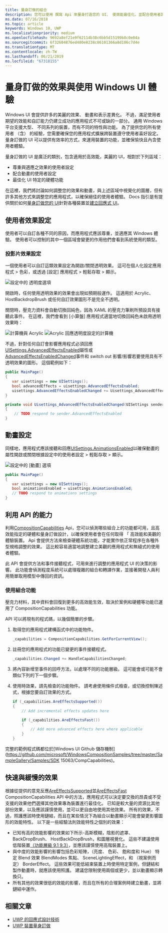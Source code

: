 ```yaml
---
title: 量身訂做的組合
description: 您可以使用 撰寫 Api 來量身打造您的 UI、 使效能最佳化，並配合使用者設定和裝置特性。
ms.date: 07/16/2018
ms.topic: article
keywords: Windows 10, UWP
ms.localizationpriority: medium
ms.openlocfilehash: 9692a8ef21e9f62114b38c6bb5d15199b8c0e04a
ms.sourcegitcommit: 6f32604876ed480e8238c86101366a8d106c7d4e
ms.translationtype: MT
ms.contentlocale: zh-TW
ms.lasthandoff: 06/21/2019
ms.locfileid: "67318155"
---
```

# <a name="tailoring-effects--experiences-using-windows-ui"></a>量身訂做的效果與使用 Windows UI 體驗

Windows UI 會提供許多的美麗的效果、 動畫和表示差異化。 不過，滿足使用者期望的效能和自訂能力仍建立成功的應用程式不可或缺的一部分。 通用 Windows 平台支援大型、 不同系列的裝置，而有不同的特性與功能。 為了提供您的所有使用者 （含） 的經驗，您需要確保您的應用程式擴展跨裝置遵守使用者喜好設定。 量身訂做的 UI 可以提供有效率的方式，來運用裝置的功能，並確保愉快且內含使用者體驗。

量身訂做的 UI 是廣泛的類別，包含適用於高效能，美麗的 UI，相對於下列區域：

- 尊重與適應之效果的使用者設定
- 配合動畫的使用者設定
- 最佳化 UI 特定的硬體功能

在這裡，我們將討論如何調整您的效果和動畫，與上述區域中視覺化的圖層，但有許多其他方式來調整您的應用程式，以確保絕佳的使用者體驗。 Docs 指引是有提供關於如何[量身訂做您的 UI](/windows/uwp/design/layout/screen-sizes-and-breakpoints-for-responsive-design)針對各種裝置並[建立回應式 UI](/windows/uwp/design/layout/responsive-design)。

## <a name="user-effects-settings"></a>使用者效果設定

使用者可以自訂各種不同的原因，而應用程式應該尊重，並適應其 Windows 體驗。 使用者可以控制的其中一個區域會變更的作用他們會看到系統使用的類型。

### <a name="transparency-effects-settings"></a>投影片效果設定

一個使用者可以自訂這類效果設定為開啟/關閉透明效果。 這可在個人化設定應用程式 > 色彩，或透過 [設定] 應用程式 > 輕鬆存取 > 顯示。

![設定中的 透明度選項](images/tailoring-transparency-setting.png)

開啟時，任何使用透明效果的效果會出現如預期般運作。 這適用於 Acrylic、 HostBackdropBrush 或任何自訂效果圖形不是完全不透明。

關閉時，壓克力資料會自動切換回純色，因為 XAML 的壓克力筆刷所預設具有接聽此事件。 在這裡，我們會看到 [小算盤] 應用程式適當地切換回純色未啟用透明效果時：

![計算機與 Acrylic](images/tailoring-acrylic.png)
![Acrylic 回應透明度設定的計算機](images/tailoring-acrylic-fallback.png)

不過，針對任何自訂會影響應用程式必須回應[UISettings.AdvancedEffectsEnabled](https://docs.microsoft.com/uwp/api/windows.ui.viewmanagement.uisettings.advancedeffectsenabledchanged)屬性或[AdvancedEffectsEnabledChanged](https://docs.microsoft.com/uwp/api/windows.ui.viewmanagement.uisettings.advancedeffectsenabledchanged)事件和 switch out 影響/影響若要使用具有不透明效果的圖形。 這個範例如下：

```cs
public MainPage()
{
   var uisettings = new UISettings();
   bool advancedEffects = uisettings.AdvancedEffectsEnabled;
   uisettings.AdvancedEffectsEnabledChanged += Uisettings_AdvancedEffectsEnabledChanged;
}

private void Uisettings_AdvancedEffectsEnabledChanged(UISettings sender, object args)
{
    // TODO respond to sender.AdvancedEffectsEnabled
}
```

## <a name="animations-settings"></a>動畫設定

同樣地，應用程式應該接聽和回應[UISettings.AnimationsEnabled](https://docs.microsoft.com/uwp/api/windows.ui.viewmanagement.uisettings.animationsenabled)以確保動畫的屬性開啟或關閉根據設定中的使用者設定 > 輕鬆存取 > 顯示。

![設定中的 [動畫] 選項](images/tailoring-animations-setting.png)

```cs
public MainPage()
{
   var uisettings = new UISettings();
   bool animationsEnabled = uisettings.AnimationsEnabled;
   // TODO respond to animations settings
}

```

## <a name="leveraging-the-capabilities-api"></a>利用 API 的能力

利用[CompositionCapabilities](/uwp/api/windows.ui.composition.compositioncapabilities) Api，您可以偵測哪些組合上的功能都可用，且高效能指定的硬體和量身訂做設計，以確保使用者會在任何取得 「 高效能和美觀的體驗裝置。 Api 會提供方法來檢查硬體系統功能，才能實作依正常程序在各種外型規格調整的效果。 這比較容易適當地調整建立美觀的應用程式和無縫式的使用者體驗。

此 API 會提供方法和事件接聽程式，可用來進行調整的應用程式 UI 的決策的影響。 此功能會偵測程度系統可以處理複雜的組合和轉譯作業，並接著開發人員利用簡單取用模型中傳回的資訊。

### <a name="using-composition-capabilities"></a>使用組合功能

壓克力材料，其中資料會回復到更多的高效能生效，取決於案例和硬體等功能已運用了 CompositionCapabilities 功能。

API 可以將現有的程式碼，以幾個簡單的步驟。

1. 取得您的應用程式建構函式中的功能物件。

    ```cs
    _capabilities = CompositionCapabilities.GetForCurrentView();
    ```

1. 註冊您的應用程式的功能已變更的事件接聽程式。

    ```cs
    _capabilities.Changed += HandleCapabilitiesChanged;
    ```

1. 將內容新增至事件的回呼方法，以處理不同的功能層級。 這可能會或可能不會類似下列的下一個步驟。
1. 使用時效果，請先檢查的功能物件。 請考慮使用條件式檢查，或切換控制陳述式，根據您要自訂效果的方式。

    ```cs
    if (_capabilities.AreEffectsSupported())
    {
        // Add incremental effects updates here

        if (_capabilities.AreEffectsFast())
        {
            // Add more advanced effects here where applicable
        }
    }
    ```

完整的範例程式碼都位於[Windows UI Github 儲存機制](https://github.com/microsoft/WindowsCompositionSamples/tree/master/SampleGallery/Samples/SDK 15063/CompCapabilities)。

## <a name="fast-vs-slow-effects"></a>快速與緩慢的效果

根據從提供的意見反應[AreEffectsSupported](/uwp/api/windows.ui.composition.compositioncapabilities.areeffectssupported)並[AreEffectsFast](/uwp/api/windows.ui.composition.compositioncapabilities.areeffectsfast) CompositionCapabilities API 中的方法，應用程式可以決定要交換的昂貴或不受支援的效果他們選擇其他效果專為裝置進行最佳化。 已知是較大量的資源比其他部份效果，以及應該謹慎使用，並可以更自由地使用其他效果。 所有的效果，不過，照護應該時使用鏈結，而且在某些情況下為組合以動畫顯示可能會變更影響圖形的效能特性。 以下是一些經驗法則效能特性之個別的效果：

- 已知有高的效能影響的效果如下所示-高斯模糊，陰影的遮罩、 BackDropBrush、 HostBackDropBrush，和圖層視覺化。 這些不建議使用低階裝置[（功能層級 9.1 9.3）](https://docs.microsoft.com/windows/desktop/direct3d11/overviews-direct3d-11-devices-downlevel-intro)，並應該謹慎使用高階裝置上。
- 與中度的效能影響的影響包括色彩矩陣，（亮度、 色彩、 飽和度和 Hue） 特定 Blend 效果 BlendModes 焦點、 SceneLightingEffect，和 （視案例而定） BorderEffect。 這些效果可能低結束裝置上時使用特定案例，但鏈結和製作動畫時，就應該使用照護。 建議您限制使用兩個或更少，並以動畫顯示轉換只。
- 所有其他的效果很低的效能的影響，而且在所有的合理案例時建立動畫，並將鏈結中運作。

## <a name="related-articles"></a>相關文章

- [UWP 的回應式設計技術](https://docs.microsoft.com/windows/uwp/design/layout/responsive-design)
- [UWP 裝置量身訂做](https://docs.microsoft.com/windows/uwp/design/layout/screen-sizes-and-breakpoints-for-responsive-design)
